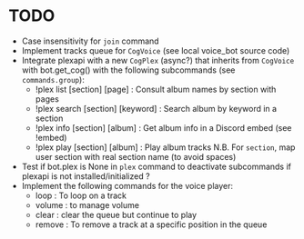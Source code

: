 # TODO

- Case insensitivity for `join` command
- Implement tracks queue for `CogVoice` (see local voice_bot source code)
- Integrate plexapi with a new `CogPlex` (async?) that inherits from `CogVoice` with bot.get_cog() with the following subcommands (see `commands.group`):
    - !plex list [section] [page] : Consult album names by section with pages
    - !plex search [section] [keyword] : Search album by keyword in a section
    - !plex info [section] [album] : Get album info in a Discord embed (see !embed)
    - !plex play [section] [album] : Play album tracks
N.B. For `section`, map user section with real section name (to avoid spaces)
- Test if bot.plex is None in `plex` command to deactivate subcommands if plexapi is not installed/initialized ?
- Implement the following commands for the voice player:
    - loop : To loop on a track
    - volume : to manage volume
    - clear : clear the queue but continue to play
    - remove : To remove a track at a specific position in the queue
